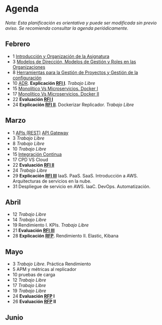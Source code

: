 # Agenda

*Nota: Esta planificación es orientativa y puede ser modificada sin previo aviso. Se recomienda consultar la agenda periódicamente.*

## Febrero

* 1 [Introducción y Organización de la Asignatura](Introduccion.md)
* 3 [Modelos de Dirección, Modelos de Gestión y Roles en las Organizaciones](Organizaciones.md)
* 8 [Herramientas para la Gestión de Proyectos y Gestión de la configuración](Herramientas-Gestion-Proyectos.md)
* 10 [ADR](ADR/README.md). __Explicación [RFI I](RFI/RFI-I.md)__. *Trabajo Libre*
* 15 [Monolítico Vs Microservicios. Docker I](Docker.md)
* 17 [Monolítico Vs Microservicios. Docker II](Docker.md)
* 22 __Evaluación [RFI I](RFI/RFI-I.md)__
* 24 __Explicación [RFI II](RFI/RFI-II.md)__. Dockerizar Replicador. *Trabajo Libre*

## Marzo

* 1 [APIs (REST)](APIs.md) [API Gateway](API-Gateway.md)
* 3 *Trabajo Libre*
* 8 *Trabajo Libre*
* 10 *Trabajo Libre*
* 15 [Integración Continua](Mejora-Continua.md)
* 17 CPD VS Cloud
* 22  __Evaluación [RFI II](RFI/RFI-II.md)__  
* 24 *Trabajo Libre*
* 29 __Explicación [RFI III](RFI/RFI-III.md)__  IaaS. PaaS. SaaS. Introducción a AWS. Arquitecturas de servicios en la nube.
* 31 Despliegue de servicio en AWS. IaaC. DevOps. Automatización.

## Abril

* 12 *Trabajo Libre*
* 14 *Trabajo Libre*
* 19 Rendimiento I. KPIs. *Trabajo Libre*
* 21 __Evaluación [RFI III](RFI/RFI-III.md)__
* 28 __Explicación [RFP](RFP/RFP.md)__. Rendimiento II. Elastic, Kibana

## Mayo

* 3 *Trabajo Libre*. Práctica Rendimiento
* 5 APM y métricas al replicador
* 10 pruebas de carga
* 12 *Trabajo Libre*
* 17 *Trabajo Libre*
* 19 *Trabajo Libre*
* 24 __Evaluación [RFP](RFP/RFP.md) I__
* 26 __Evaluación [RFP](RFP/RFP.md) II__

## Junio

